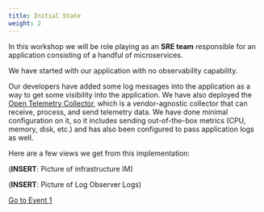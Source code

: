 ```yaml
---
title: Initial State
weight: 2
---
```


In this workshop we will be role playing as an **SRE team** responsible for an application consisting of a handful of microservices.

We have started with our application with no observability capability.

Our developers have added some log messages into the application as a way to get some visibility into the application. We have also deployed the [Open Telemetry Collector](https://opentelemetry.io/docs/collector/), which is a vendor-agnostic collector that can receive, process, and send telemetry data. We have done minimal configuration on it, so it includes sending out-of-the-box metrics (CPU, memory, disk, etc.) and has also been configured to pass application logs as well.

Here are a few views we get from this implementation:

(**INSERT**: Picture of infrastructure IM)

(**INSERT**: Picture of Log Observer Logs)

[Go to Event 1](../event1)